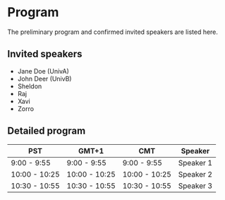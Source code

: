 # Program

The preliminary program and confirmed invited speakers are listed here.

## Invited speakers
* Jane Doe (UnivA)
* John Deer (UnivB)
* Sheldon
* Raj
* Xavi
* Zorro

## Detailed program

| PST   	        | GMT+1   	      | CMT   	        | Speaker    	|
|---------------	|---------------	|---------------	|-----------	|
| 9:00 - 9:55   	| 9:00 - 9:55   	| 9:00 - 9:55   	| Speaker 1 	|
| 10:00 - 10:25 	| 10:00 - 10:25 	| 10:00 - 10:25 	| Speaker 2 	|
| 10:30 - 10:55 	| 10:30 - 10:55 	| 10:30 - 10:55 	| Speaker 3 	|
